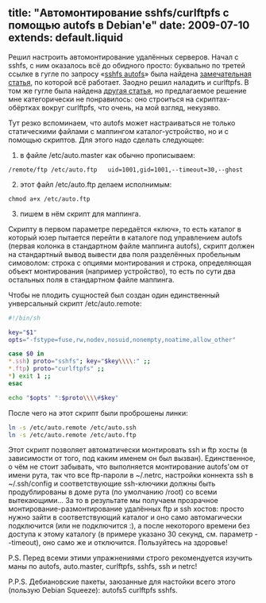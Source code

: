 title: "Автомонтирование sshfs/curlftpfs с помощью autofs в Debian'е"
date: 2009-07-10
extends: default.liquid
---
Решил настроить автомонтирование удалённых серверов. Начал с sshfs, с ним оказалось всё до обидного просто: буквально по третей ссылке в гугле по запросу «[sshfs autofs](http://www.google.com.by/search?hl=ru&safe=off&client=firefox-a&rls=org.mozilla%3Aen-US%3Aofficial&hs=k5M&q=sshfs+autofs&btnG=%D0%9F%D0%BE%D0%B8%D1%81%D0%BA&meta=)» была найдена [замечательная статья](http://www.tjansson.dk/?p=84), по которой всё работает. Заодно решил наладить и curlftpfs. В том же гугле была найдена [другая статья](http://lukaszproszek.blogspot.com/2008/05/automounting-ftpfs-using-curlftpfs-and.html), но предлагаемое решение мне категорически не понравилось: оно строиться на скриптах-обёртках вокруг curlftpfs, что очень, на мой взгляд, некузяво.

Тут резко вспоминаем, что autofs может настраиваться не только статическими файлами с маппингом каталог-устройство, но и с помощью скриптов. Для этого надо сделать следующее:

  1. в файле /etc/auto.master как обычно прописываем:

    /remote/ftp /etc/auto.ftp   uid=1001,gid=1001,--timeout=30,--ghost

  2. этот файл /etc/auto.ftp делаем исполнимым:

    chmod a+x /etc/auto.ftp

  3. пишем в нём скрипт для маппинга.

Скрипту в первом параметре передаётся «ключ», то есть каталог в который юзер пытается перейти в каталоге под управлением autofs (первая колонка в стандартном файле маппинга autofs), скрипт должен на стандартный вывод вывести два поля разделённых пробельным симоволом: строка с опциями монтирования и строка, определяющая объект монтирования (например устройство), то есть по сути два остальных поля в стандартном файле маппинга.

Чтобы не плодить сущностей был создан один единственный унверсальный скрипт /etc/auto.remote:

```bash
#!/bin/sh

key="$1"
opts="-fstype=fuse,rw,nodev,nosuid,nonempty,noatime,allow_other"

case $0 in
*.ssh) proto="sshfs"; key="$key\\\\:" ;;
*.ftp) proto="curlftpfs" ;;
*) exit 1 ;;
esac

echo "$opts" ":$proto\\\\#$key"
```

После чего на этот скрипт были проброшены линки:

```bash
ln -s /etc/auto.remote /etc/auto.ssh
ln -s /etc/auto.remote /etc/auto.ftp
```

Этот скрипт позволяет автоматически монтировать ssh и ftp хосты (в зависимости от того, под каким именем он был вызван). Единственное, о чём не стоит забывать, что выполняется монтирование autofs'ом от имени рута, так что все ftp-пароли в ~/.netrc, настройки коннекта ssh в ~/.ssh/config и соответствующие ssh-ключики должны быть продублированы в доме рута (по умолчанию /root) со всеми вытекающими... За то в результате мы получаем прозрачное монтирование-размонтирование удалённых ftp и ssh хостов: просто нужно зайти в соответствующий каталог и оно само автомагически подключится (или не подключится :), а после некоторого времени без доступа к этому каталогу (в примере указано 30 секунд, см. параметр --timeout), оно само же и отключится. Пользуйтесь на здоровье!

P.S. Перед всеми этими упражнениями строго рекомендуется изучить маны по autofs, auto.master, curlftpfs, sshfs, ssh и netrc!

P.P.S. Дебиановские пакеты, заюзанные для настойки всего этого (пользую Debian Squeeze): autofs5 curlftpfs sshfs.
